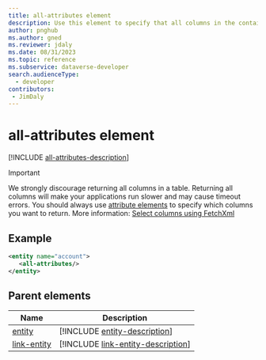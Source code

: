 ```yaml
---
title: all-attributes element
description: Use this element to specify that all columns in the containing entity or link-entity element should be returned.
author: pnghub
ms.author: gned
ms.reviewer: jdaly
ms.date: 08/31/2023
ms.topic: reference
ms.subservice: dataverse-developer
search.audienceType: 
  - developer
contributors:
 - JimDaly
---
```

# all-attributes element

[!INCLUDE [all-attributes-description](includes/all-attributes-description.md)]

> [!IMPORTANT]
> We strongly discourage returning all columns in a table. Returning all columns will make your applications run slower and may cause timeout errors. You should always use [attribute elements](attribute.md) to specify which columns you want to return. More information: [Select columns using FetchXml](../select-columns.md)

## Example

```xml
<entity name="account">
   <all-attributes/>
</entity>
```

## Parent elements

|Name|Description|
|---------|---------|
|[entity](entity.md)|[!INCLUDE [entity-description](includes/entity-description.md)]|
|[link-entity](link-entity.md)|[!INCLUDE [link-entity-description](includes/link-entity-description.md)]|

